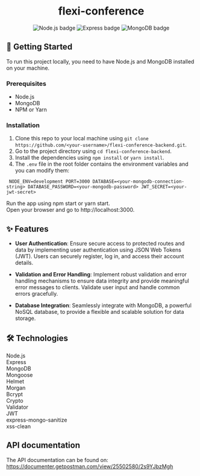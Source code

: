 <h1 align="center">flexi-conference</h1>
<p align="center">
  <img src="https://img.shields.io/badge/Node.js-339933?style=for-the-badge&logo=nodedotjs&logoColor=white" alt="Node.js badge">
  <img src="https://img.shields.io/badge/Express-000000?style=for-the-badge&logo=express&logoColor=white" alt="Express badge">
  <img src="https://img.shields.io/badge/MongoDB-47A248?style=for-the-badge&logo=mongodb&logoColor=white" alt="MongoDB badge">
</p>

## :rocket: Getting Started

To run this project locally, you need to have Node.js and MongoDB installed on your machine.

### Prerequisites

- Node.js
- MongoDB
- NPM or Yarn

### Installation

1. Clone this repo to your local machine using `git clone https://github.com/<your-username>/flexi-conference-backend.git`.
2. Go to the project directory using `cd flexi-conference-backend`.
3. Install the dependencies using `npm install` or `yarn install`.
4. The `.env` file in the root folder contains the environment variables and you can modify them:

`
NODE_ENV=development
PORT=3000
DATABASE=<your-mongodb-connection-string>
DATABASE_PASSWORD=<your-mongodb-password>
JWT_SECRET=<your-jwt-secret>`

Run the app using npm start or yarn start.<br> Open your browser and go to http://localhost:3000.<br> 

## :sparkles: Features

- **User Authentication**: Ensure secure access to protected routes and data by implementing user authentication using JSON Web Tokens (JWT). Users can securely register, log in, and access their account details.<br>

- **Validation and Error Handling**: Implement robust validation and error handling mechanisms to ensure data integrity and provide meaningful error messages to clients. Validate user input and handle common errors gracefully.<br>

- **Database Integration**: Seamlessly integrate with MongoDB, a powerful NoSQL database, to provide a flexible and scalable solution for data storage.<br>

## :hammer_and_wrench: Technologies

Node.js<br> Express<br> MongoDB<br> Mongoose<br> Helmet<br> Morgan<br> Bcrypt<br> Crypto<br> Validator<br> JWT<br> express-mongo-sanitize<br> xss-clean<br>

## API documentation
The API documentation can be found on: https://documenter.getpostman.com/view/25502580/2s9YJbzMgh
